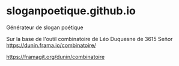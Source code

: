 # sloganpoetique.github.io
Générateur de slogan poétique

Sur la base de l'outil combinatoire de Léo Duquesne de 3615 Señor
https://dunin.frama.io/combinatoire/

https://framagit.org/dunin/combinatoire


